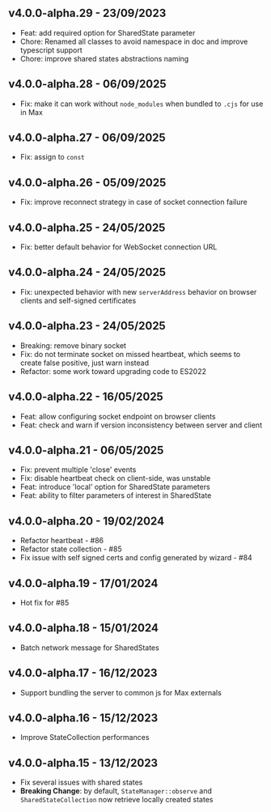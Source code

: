 ## v4.0.0-alpha.29 - 23/09/2023

- Feat: add required option for SharedState parameter
- Chore: Renamed all classes to avoid namespace in doc and improve typescript support
- Chore: improve shared states abstractions naming

## v4.0.0-alpha.28 - 06/09/2025

- Fix: make it can work without `node_modules` when bundled to `.cjs` for use in Max

## v4.0.0-alpha.27 - 06/09/2025

- Fix: assign to `const`

## v4.0.0-alpha.26 - 05/09/2025

- Fix: improve reconnect strategy in case of socket connection failure

## v4.0.0-alpha.25 - 24/05/2025

- Fix: better default behavior for WebSocket connection URL

## v4.0.0-alpha.24 - 24/05/2025

- Fix: unexpected behavior with new `serverAddress` behavior on browser clients and self-signed certificates

## v4.0.0-alpha.23 - 24/05/2025

- Breaking: remove binary socket
- Fix: do not terminate socket on missed heartbeat, which seems to create false positive, just warn instead
- Refactor: some work toward upgrading code to ES2022

## v4.0.0-alpha.22 - 16/05/2025

- Feat: allow configuring socket endpoint on browser clients
- Feat: check and warn if version inconsistency between server and client

## v4.0.0-alpha.21 - 06/05/2025

- Fix: prevent multiple 'close' events
- Fix: disable heartbeat check on client-side, was unstable
- Feat: introduce 'local' option for SharedState parameters
- Feat: ability to filter parameters of interest in SharedState

## v4.0.0-alpha.20 - 19/02/2024

- Refactor heartbeat - #86
- Refactor state collection - #85
- Fix issue with self signed certs and config generated by wizard - #84

## v4.0.0-alpha.19 - 17/01/2024

- Hot fix for #85

## v4.0.0-alpha.18 - 15/01/2024

- Batch network message for SharedStates

## v4.0.0-alpha.17 - 16/12/2023

- Support bundling the server to common js for Max externals

## v4.0.0-alpha.16 - 15/12/2023

- Improve StateCollection performances

## v4.0.0-alpha.15 - 13/12/2023

- Fix several issues with shared states
- **Breaking Change**: by default, `StateManager::observe` and `SharedStateCollection` now retrieve locally created states
